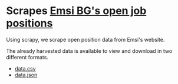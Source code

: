 # Scrapes [Emsi BG's open job positions](https://www.economicmodeling.com/open-positions/)
Using scrapy, we scrape open position data from Emsi's website.

The already harvested data is available to view and download in two different formats.
* [data.csv](/data.csv)
* [data.json](/data.json)